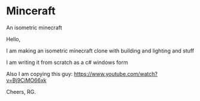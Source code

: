 # Minceraft
An isometric minecraft

Hello,

I am making an isometric minecraft clone with building and lighting and stuff

I am writing it from scratch as a c# windows form

Also I am copying this guy: https://www.youtube.com/watch?v=Bj9CiMO66xk

Cheers,
RG.
